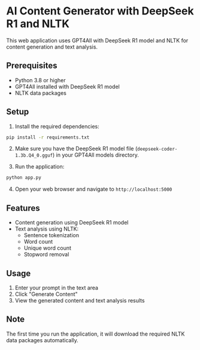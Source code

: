 # AI Content Generator with DeepSeek R1 and NLTK

This web application uses GPT4All with DeepSeek R1 model and NLTK for content generation and text analysis.

## Prerequisites

- Python 3.8 or higher
- GPT4All installed with DeepSeek R1 model
- NLTK data packages

## Setup

1. Install the required dependencies:
```bash
pip install -r requirements.txt
```

2. Make sure you have the DeepSeek R1 model file (`deepseek-coder-1.3b.Q4_0.gguf`) in your GPT4All models directory.

3. Run the application:
```bash
python app.py
```

4. Open your web browser and navigate to `http://localhost:5000`

## Features

- Content generation using DeepSeek R1 model
- Text analysis using NLTK:
  - Sentence tokenization
  - Word count
  - Unique word count
  - Stopword removal

## Usage

1. Enter your prompt in the text area
2. Click "Generate Content"
3. View the generated content and text analysis results

## Note

The first time you run the application, it will download the required NLTK data packages automatically. 